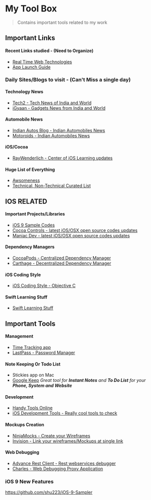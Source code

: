 # My Tool Box
>Contains important tools related to my work

## Important Links

#### Recent Links studied - (Need to Organize)
- [Real Time Web Technologies](http://www.leggetter.co.uk/real-time-web-technologies-guide/)
- [App Launch Guide](https://github.com/adamwulf/app-launch-guide?utm_source=ios%20dev%20tools&utm_medium=website&utm_campaign=ios%20dev%20tools&at=11lvzs&ct=ios%20dev%20tools)

### Daily Sites/Blogs to visit  - (Can't Miss a single day)

#### Technology News
- [Tech2 - Tech News of India and World](http://tech.firstpost.com/)
- [iGyaan - Gadgets News from India and World](http://www.igyaan.in/)
 
#### Automobile News
- [Indian Autos Blog - Indian Automobiles News](http://indianautosblog.com/)
- [Motoroids - Indian Automobiles News](http://www.motoroids.com/)

#### iOS/Cocoa
- [RayWenderlich - Center of iOS Learning updates](http://www.raywenderlich.com/)


#### Huge List of Everything
- [Awsomeness](https://github.com/t3chnoboy/awesome-awesome-awesome)
- [Technical, Non-Technical Curated List](https://github.com/jnv/lists)

## IOS RELATED

#### Important Projects/Libraries
- [iOS 9 Sample Codes](https://github.com/shu223/iOS-9-Sampler)
- [Cocoa Controls - latest iOS/OSX open source codes updates](https://www.cocoacontrols.com)
- [Maniac Dev - latest iOS/OSX open source codes updates](https://maniacdev.com/)

#### Dependency Managers
- [CocoaPods - Centralized Dependency Manager](https://cocoapods.org/)
- [Carthage - Decentralized Dependency Manager](https://github.com/Carthage/Carthage)


#### iOS Coding Style
- [iOS Coding Style - Objective C](https://github.com/abhimanyujindal10/MyToolBox/blob/master/iOS%20Coding%20Style%20-%20Objective%20C.md)

#### Swift Learning Stuff
- [Swift Learning Stuff](https://github.com/abhimanyujindal10/MyToolBox/blob/master/Swift%20Learning%20Stuff.md)

## Important Tools

#### Management
- [Time Tracking app](https://trackingtime.co/)
- [LastPass - Password Manager](https://lastpass.com/)

#### Note Keeping Or Todo List
- Stickies app on Mac
- [Google Keep](http://keep.google.com) _Great tool for **Instant Notes** and **To Do List** for your **Phone, System and Website**_


#### Development
- [Handy Tools Online](http://gimenete.github.io/devtoolbelt/)
- [iOS Development Tools - Really cool tools to check](https://iosdev.tools/)

#### Mockups Creation
- [NinjaMocks - Create your Wireframes](http://ninjamock.com/)
- [Invision - Link your wireframes/Mockups at single link](http://www.invisionapp.com/)
 
#### Web Debugging
- [Advance Rest Client - Rest webservices debugger](https://chrome.google.com/webstore/detail/advanced-rest-client/hgmloofddffdnphfgcellkdfbfbjeloo)
- [Charles - Web Debugging Proxy Application](https://www.charlesproxy.com/)

### iOS 9 New Features
https://github.com/shu223/iOS-9-Sampler


